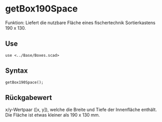 # getBox190Space

Funktion: Liefert die nutzbare Fläche eines fischertechnik Sortierkastens 190 x 130.

## Use
<pre><code>use &lt;../Base/Boxes.scad&gt;</pre></code>

## Syntax
<pre><code>getBox190Space();
</pre></code>

## Rückgabewert
x/y-Wertpaar (\[x, y\]), welche die Breite und Tiefe der Innenfläche enthält. Die Fläche ist etwas kleiner als 190 x 130 mm.
